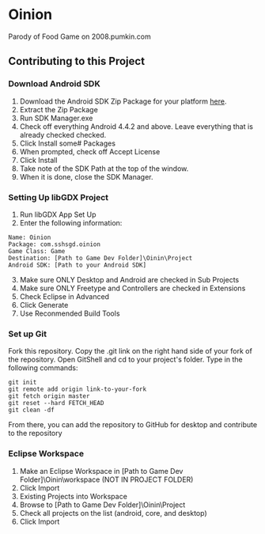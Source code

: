 # Oinion
Parody of Food Game on 2008.pumkin.com

## Contributing to this Project

### Download Android SDK
1. Download the Android SDK Zip Package for your platform [here](https://developer.android.com/sdk/index.html#Other).
2. Extract the Zip Package
3. Run SDK Manager.exe
4. Check off everything Android 4.4.2 and above. Leave everything that is already checked checked.
5. Click Install some# Packages
6. When prompted, check off Accept License
7. Click Install
8. Take note of the SDK Path at the top of the window.
9. When it is done, close the SDK Manager.

### Setting Up libGDX Project
1. Run libGDX App Set Up
2. Enter the following information:
```
Name: Oinion
Package: com.sshsgd.oinion
Game Class: Game
Destination: [Path to Game Dev Folder]\Oinin\Project
Android SDK: [Path to your Android SDK]
```
3. Make sure ONLY Desktop and Android are checked in Sub Projects
4. Make sure ONLY Freetype and Controllers are checked in Extensions
5. Check Eclipse in Advanced
6. Click Generate
7. Use Reconmended Build Tools

### Set up Git
Fork this repository.
Copy the .git link on the right hand side of your fork of the repository. Open GitShell and cd to your project's folder. Type in the following commands:
```
git init
git remote add origin link-to-your-fork
git fetch origin master
git reset --hard FETCH_HEAD
git clean -df
```
From there, you can add the repository to GitHub for desktop and contribute to the repository

### Eclipse Workspace
1. Make an Eclipse Workspace in [Path to Game Dev Folder]\Oinin\workspace (NOT IN PROJECT FOLDER)
2. Click Import
3. Existing Projects into Workspace
4. Browse to [Path to Game Dev Folder]\Oinin\Project
5. Check all projects on the list (android, core, and desktop)
6. Click Import
